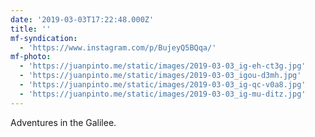 ```yaml
---
date: '2019-03-03T17:22:48.000Z'
title: ''
mf-syndication:
  - 'https://www.instagram.com/p/BujeyQ5BQqa/'
mf-photo:
  - 'https://juanpinto.me/static/images/2019-03-03_ig-eh-ct3g.jpg'
  - 'https://juanpinto.me/static/images/2019-03-03_igou-d3mh.jpg'
  - 'https://juanpinto.me/static/images/2019-03-03_ig-qc-v0a8.jpg'
  - 'https://juanpinto.me/static/images/2019-03-03_ig-mu-ditz.jpg'
---
```

Adventures in the Galilee.
